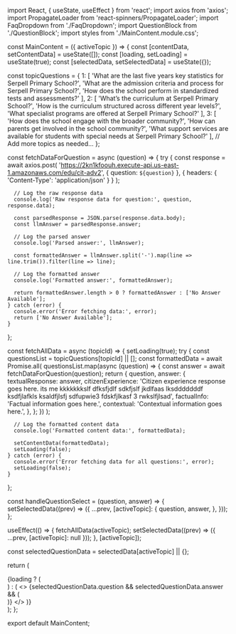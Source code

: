 import React, { useState, useEffect } from 'react';
import axios from 'axios';
import PropagateLoader from 'react-spinners/PropagateLoader';
import FaqDropdown from './FaqDropdown';
import QuestionBlock from './QuestionBlock';
import styles from './MainContent.module.css';

const MainContent = ({ activeTopic }) => {
  const [contentData, setContentData] = useState([]);
  const [loading, setLoading] = useState(true);
  const [selectedData, setSelectedData] = useState({});

  const topicQuestions = {
    1: [
      'What are the last five years key statistics for Serpell Primary School?',
      'What are the admission criteria and process for Serpell Primary School?',
      'How does the school perform in standardized tests and assessments?'
    ],
    2: [
      'What’s the curriculum at Serpell Primary School?',
      'How is the curriculum structured across different year levels?',
      'What specialist programs are offered at Serpell Primary School?'
    ],
    3: [
      'How does the school engage with the broader community?',
      'How can parents get involved in the school community?',
      'What support services are available for students with special needs at Serpell Primary School?'
    ],
    // Add more topics as needed...
  };

  const fetchDataForQuestion = async (question) => {
    try {
      const response = await axios.post(
        'https://2kn1kfoouh.execute-api.us-east-1.amazonaws.com/edu/cit-adv2',
        { question: `${question}` },
        { headers: { 'Content-Type': 'application/json' } }
      );    

      // Log the raw response data
      console.log('Raw response data for question:', question, response.data);

      const parsedResponse = JSON.parse(response.data.body);
      const llmAnswer = parsedResponse.answer;

      // Log the parsed answer
      console.log('Parsed answer:', llmAnswer);

      const formattedAnswer = llmAnswer.split('-').map(line => line.trim()).filter(line => line);

      // Log the formatted answer
      console.log('Formatted answer:', formattedAnswer);

      return formattedAnswer.length > 0 ? formattedAnswer : ['No Answer Available'];
    } catch (error) {
      console.error('Error fetching data:', error);
      return ['No Answer Available'];
    }
  };

  const fetchAllData = async (topicId) => {
    setLoading(true);
    try {
      const questionsList = topicQuestions[topicId] || [];
      const formattedData = await Promise.all(
        questionsList.map(async (question) => {
          const answer = await fetchDataForQuestion(question);
          return {
            question,
            answer: {
              textualResponse: answer,
              citizenExperience: 'Citizen experience response goes here. its me kkkkkkkslf dfksfjdlf sdkfjslf jkdlfaas lksdddddddf ksdfjlafkls ksaldfjlsfj sdfupwie3 fdskfjlkasf 3 rwkslfjlsad',
              factualInfo: 'Factual information goes here.',
              contextual: 'Contextual information goes here.',
            },
          };
        })
      );

      // Log the formatted content data
      console.log('Formatted content data:', formattedData);

      setContentData(formattedData);
      setLoading(false);
    } catch (error) {
      console.error('Error fetching data for all questions:', error);
      setLoading(false);
    }
  };

  const handleQuestionSelect = (question, answer) => {
    setSelectedData((prev) => ({
      ...prev,
      [activeTopic]: {
        question,
        answer,
      },
    }));
  };

  useEffect(() => {
    fetchAllData(activeTopic);
    setSelectedData((prev) => ({ ...prev, [activeTopic]: null }));
  }, [activeTopic]);

  const selectedQuestionData = selectedData[activeTopic] || {};

  return (
    <div className={styles.mainContent}>
      {loading ? (
        <div className={styles.loaderWrapper}>
          <PropagateLoader color="rgb(15, 95, 220)" loading={loading} size={22} />
        </div>
      ) : (
        <>
          <FaqDropdown
            contentData={contentData}
            onQuestionSelect={handleQuestionSelect}
            selectedQuestion={selectedQuestionData.question}
            selectedAnswer={selectedQuestionData.answer}
          />
          {selectedQuestionData.question && selectedQuestionData.answer && (
            <div className={styles.selectedQuestionBlock}>
              <QuestionBlock
                question={selectedQuestionData.question}
                answerData={selectedQuestionData.answer}
              />
            </div>
          )}
        </>
      )}
    </div>
  );
};

export default MainContent;

